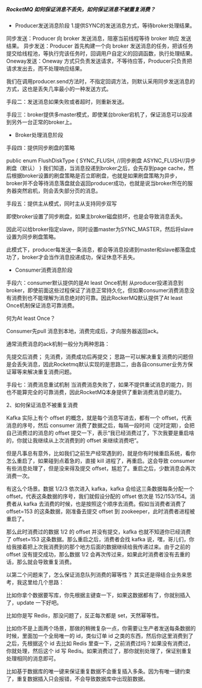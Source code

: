 ##### RocketMQ 如何保证消息不丢失，如何保证消息不被重复消费？
 
 * Producer发送消息阶段
  1.提供SYNC的发送消息方式，等待broker处理结果。
  
  同步发送：Producer 向 broker 发送消息，阻塞当前线程等待 broker 响应 发送结果。
  异步发送：Producer 首先构建一个向 broker 发送消息的任务，把该任务提交给线程池，等执行完该任务时，回调用户自定义的回调函数，执行处理结果。
  Oneway发送：Oneway 方式只负责发送请求，不等待应答，Producer只负责把请求发出去，而不处理响应结果。
  
  我们在调用producer.send方法时，不指定回调方法，则默认采用同步发送消息的方式，这也是丢失几率最小的一种发送方式。
  
  手段二：发送消息如果失败或者超时，则重新发送。
  
  手段三：broker提供多master模式，即使某台broker宕机了，保证消息可以投递到另外一台正常的broker上。
  
  
 * Broker处理消息阶段
 
 手段四：提供同步刷盘的策略
 
 public enum FlushDiskType {
 SYNC_FLUSH, //同步刷盘
 ASYNC_FLUSH//异步刷盘（默认）
 }
 我们知道，当消息投递到broker之后，会先存到page cache，然后根据broker设置的刷盘策略是否立即刷盘，也就是如果刷盘策略为异步，broker并不会等待消息落盘就会返回producer成功，也就是说当broker所在的服务器突然宕机，则会丢失部分页的消息。
 
 
 
 手段五：提供主从模式，同时主从支持同步双写
 
 即使broker设置了同步刷盘，如果主broker磁盘损坏，也是会导致消息丢失。
 
 因此可以给broker指定slave，同时设置master为SYNC_MASTER，然后将slave设置为同步刷盘策略。
 
 此模式下，producer每发送一条消息，都会等消息投递到master和slave都落盘成功了，broker才会当作消息投递成功，保证休息不丢失。
 
 * Consumer消费消息阶段
 
 手段六：consumer默认提供的是At least Once机制
 从producer投递消息到broker，即使前面这些过程保证了消息正常持久化，但如果consumer消费消息没有消费到也不能理解为消息绝对的可靠。因此RockerMQ默认提供了At least Once机制保证消息可靠消费。
 
 何为At least Once？
 
 Consumer先pull 消息到本地，消费完成后，才向服务器返回ack。
 
 通常消费消息的ack机制一般分为两种思路：
 
 先提交后消费；
 先消费，消费成功后再提交；
 思路一可以解决重复消费的问题但是会丢失消息，因此Rocketmq默认实现的是思路二，由各自consumer业务方保证幂等来解决重复消费问题。
 
 手段七：消费消息重试机制
 当消费消息失败了，如果不提供重试消息的能力，则也不能算完全的可靠消费，因此RocketMQ本身提供了重新消费消息的能力。
 
 
 2、如何保证消息不被重复消费
 
 Kafka 实际上有个 offset 的概念，就是每个消息写进去，都有一个 offset，代表消息的序号，然后 consumer 消费了数据之后，每隔一段时间（定时定期），会把自己消费过的消息的 offset 提交一下，表示“我已经消费过了，下次我要是重启啥的，你就让我继续从上次消费到的 offset 来继续消费吧”。
 
 但是凡事总有意外，比如我们之前生产经常遇到的，就是你有时候重启系统，看你怎么重启了，如果碰到点着急的，直接 kill 进程了，再重启。这会导致 consumer 有些消息处理了，但是没来得及提交 offset，尴尬了。重启之后，少数消息会再次消费一次。
 
 有这么个场景。数据 1/2/3 依次进入 kafka，kafka 会给这三条数据每条分配一个 offset，代表这条数据的序号，我们就假设分配的 offset 依次是 152/153/154。消费者从 kafka 去消费的时候，也是按照这个顺序去消费。假如当消费者消费了 offset=153 的这条数据，刚准备去提交 offset 到 zookeeper，此时消费者进程被重启了。
 
 那么此时消费过的数据 1/2 的 offset 并没有提交，kafka 也就不知道你已经消费了 offset=153 这条数据。那么重启之后，消费者会找 kafka 说，嘿，哥儿们，你给我接着把上次我消费到的那个地方后面的数据继续给我传递过来。由于之前的 offset 没有提交成功，那么数据 1/2 会再次传过来，如果此时消费者没有去重的话，那么就会导致重复消费。
 
 以第二个问题来了，怎么保证消息队列消费的幂等性？
 其实还是得结合业务来思考，我这里给几个思路：
 
 比如你拿个数据要写库，你先根据主键查一下，如果这数据都有了，你就别插入了，update 一下好吧。
 
 比如你是写 Redis，那没问题了，反正每次都是 set，天然幂等性。
 
 比如你不是上面两个场景，那做的稍微复杂一点，你需要让生产者发送每条数据的时候，里面加一个全局唯一的 id，类似订单 id 之类的东西，然后你这里消费到了之后，先根据这个 id 去比如 Redis 里查一下，之前消费过吗？如果没有消费过，你就处理，然后这个 id 写 Redis。如果消费过了，那你就别处理了，保证别重复处理相同的消息即可。
 
 比如基于数据库的唯一键来保证重复数据不会重复插入多条。因为有唯一键约束了，重复数据插入只会报错，不会导致数据库中出现脏数据。